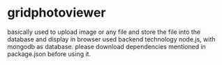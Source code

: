 # gridphotoviewer
basically used to upload image or any file and store the file into the database and display in browser
used backend technology node.js, with mongodb as database.
please download dependencies mentioned in package.json before using it.
